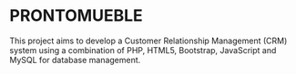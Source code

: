 # PRONTOMUEBLE
This project aims to develop a Customer Relationship Management (CRM) system using a combination of PHP, HTML5, Bootstrap, JavaScript and MySQL for database management.
